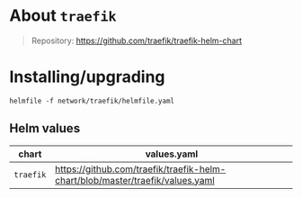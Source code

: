 About `traefik`
===
> Repository: https://github.com/traefik/traefik-helm-chart

Installing/upgrading
===

```shell
helmfile -f network/traefik/helmfile.yaml
```

Helm values
---

| chart     | values.yaml                                                                   |
|-----------|-------------------------------------------------------------------------------|
| `traefik` | https://github.com/traefik/traefik-helm-chart/blob/master/traefik/values.yaml |
